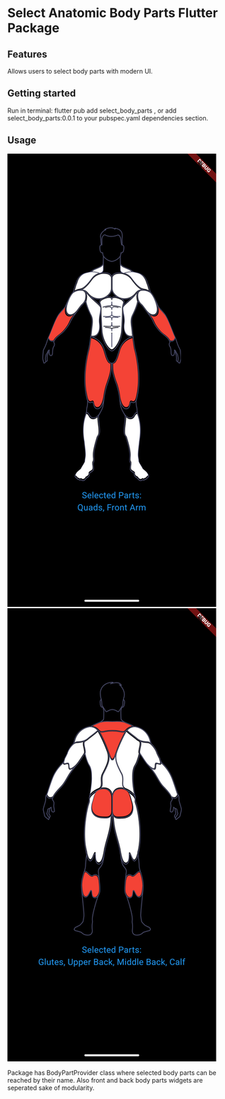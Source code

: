 
# Select Anatomic Body Parts Flutter Package

## Features

Allows users to select body parts with modern UI.

## Getting started

Run in terminal: flutter pub add select_body_parts , or add select_body_parts:0.0.1 to your pubspec.yaml dependencies section. 

## Usage

![alt text](Screenshot_1729972905.png) ![alt text](Screenshot_1729972946.png)

Package has BodyPartProvider class where selected body parts can be reached by their name. Also front and back body parts widgets are seperated sake of modularity. 



